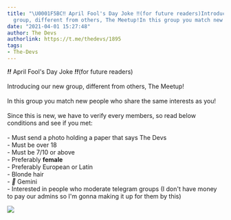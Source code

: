 ```yaml
---
title: "\U0001F5BC‼️ April Fool's Day Joke ‼️(for future readers)Introducing our new
  group, different from others, The Meetup!In this group you match new people..."
date: "2021-04-01 15:27:48"
author: The Devs
authorlink: https://t.me/thedevs/1895
tags:
- The-Devs
---
```

<p><i class="emoji" style="background-image:url('//telegram.org/img/emoji/40/E280BC.png')"><b>‼️</b></i> April Fool's Day Joke <i class="emoji" style="background-image:url('//telegram.org/img/emoji/40/E280BC.png')"><b>‼️</b></i>(for future readers)<br><br>Introducing our new group, different from others, The Meetup!<br><br>In this group you match new people who share the same interests as you!<br><br>Since this is new, we have to verify every members, so read below conditions and see if you met:<br><br>- Must send a photo holding a paper that says The Devs<br>- Must be over 18<br>- Must be 7/10 or above <br>- Preferably <b>female<br></b>- Preferably European or Latin<br>- Blonde hair<br>- <i class="emoji" style="background-image:url('//telegram.org/img/emoji/40/F09F92AB.png')"><b>💫</b></i> Gemini<br>- Interested in people who moderate telegram groups (I don't have money to pay our admins so I'm gonna making it up for them by this)</p><img src="https://cdn4.telesco.pe/file/nJSDCFBvOzeWBEc-H0NTH4h7K9Y0k2sm8WKxKMwli9Uem9g7KiG1D7otI6P5r-lMGr11FqdYrFN0OjZwkZAB1Sa7JT4AQurq5kVAN4nTq1at2R0VSSHqzQH0-lh2esJGFAKBtgrhsS-EFbjVO37QHDj-76riSEB_e6vn03tGpfdWaS3s8D4usHaEn_b6MiReAPe7UHCjFZQnpvmFQAqbhfMJXCAY_7ST2Xq92SHlTDg61PQm3ovibkFziA_ese9Pw60juKlqQKyLGkFoLYA7qTG9dnpt1PLDmcXaPrSYzR9YjuQCpahf8Wf467CEJvm0Jb8-qX7VkAV_KK08kKzm1w.jpg" referrerpolicy="no-referrer">